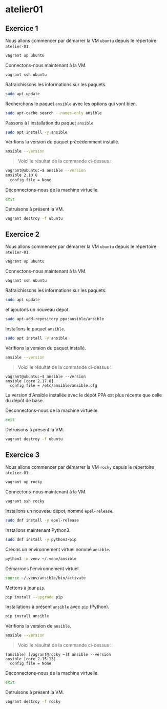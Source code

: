 # atelier01

## Exercice 1

Nous allons commencer par démarrer la VM `ubuntu` depuis le répertoire `atelier-01`.

```sh
vagrant up ubuntu
```

Connectons-nous maintenant à la VM.

```sh 
vagrant ssh ubuntu
```

Rafraichissons les informations sur les paquets.

```sh
sudo apt update
```

Recherchons le paquet `ansible` avec les options qui vont bien.

```sh
sudo apt-cache search --names-only ansible 
```

Passons à l'installation du paquet `ansible`.

```sh
sudo apt install -y ansible 
```

Vérifions la version du paquet précédemment installé.

```sh
ansible --version
```
> Voici le résultat de la commande ci-dessus :

```sh
vagrant@ubuntu:~$ ansible --version
ansible 2.10.8
  config file = None
```

Déconnectons-nous de la machine virtuelle.

```sh
exit
```

Détruisons à présent la VM. 

```sh
vagrant destroy -f ubuntu
```

## Exercice 2

Nous allons commencer par démarrer la VM `ubuntu` depuis le répertoire `atelier-01`.

```sh
vagrant up ubuntu
```
Connectons-nous maintenant à la VM.

```sh
vagrant ssh ubuntu
```

Rafraichissons les informations sur les paquets.

```sh
sudo apt update
```

et ajoutons un nouveau dépot.

```sh
sudo apt-add-repository ppa:ansible/ansible
```

Installons le paquet `ansible`.

```sh
sudo apt install -y ansible
```

Vérifions la version du paquet installé.

```sh
ansible --version
```

> Voici le résultat de la commande ci-dessus :

```
vagrant@ubuntu:~$ ansible --version
ansible [core 2.17.8]
  config file = /etc/ansible/ansible.cfg
```
La version d'Ansible installée avec le dépôt PPA est plus récente que celle du dépôt de base.

Déconnectons-nous de la machine virtuelle.

```sh
exit
```

Détruisons à présent la VM.

```sh
vagrant destroy -f ubuntu
```

## Exercice 3

Nous allons commencer par démarrer la VM `rocky` depuis le répertoire `atelier-01`.

```sh
vagrant up rocky
```

Connectons-nous maintenant à la VM.

```sh
vagrant ssh rocky
```

Installons un nouveau dépot, nommé `epel-release`.

```sh
sudo dnf install -y epel-release
```

Installons maintenant Python3.

```sh
sudo dnf install -y python3-pip
```

Créons un environnement virtuel nommé `ansible`.

```sh
python3 -m venv ~/.venv/ansible
```

Démarrons l'environnement virtuel.

```sh
source ~/.venv/ansible/bin/activate
```

Mettons à jour `pip`.

```sh
pip install --upgrade pip
```

Installations à présent `ansible` avec `pip` (Python).

```sh
pip install ansible
```

Vérifions la version de `ansible`.

```sh
ansible --version
```

> Voici le résultat de la commande ci-dessus :

```
(ansible) [vagrant@rocky ~]$ ansible --version
ansible [core 2.15.13]
  config file = None
```

Déconnectons-nous de la machine virtuelle.

```sh
exit
```
Détruisons à présent la VM.

```sh
vagrant destroy -f rocky
```
